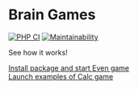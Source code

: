 # Brain Games

[![PHP CI](https://github.com/yarncat/php-project-lvl1/workflows/PHP%20CI/badge.svg)](https://github.com/yarncat/php-project-lvl1/actions)
[![Maintainability](https://api.codeclimate.com/v1/badges/a99a88d28ad37a79dbf6/maintainability)](https://codeclimate.com/github/codeclimate/codeclimate/maintainability)

See how it works!

[Install package and start Even game](https://asciinema.org/a/Mp0vUpnoRVuxuGm4Z1umiYG9C)  
[Launch examples of Calc game](https://asciinema.org/a/jS1cV3oBRRQRsDZd0cEjgIHDK)